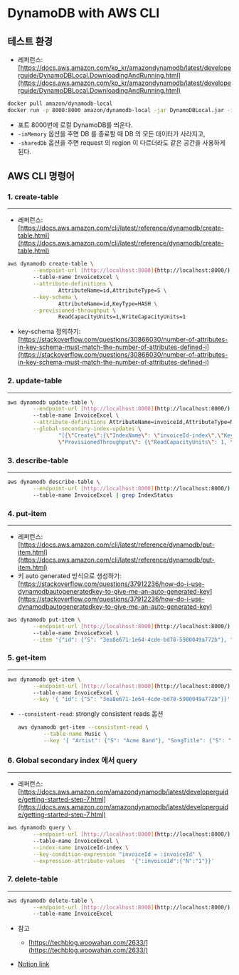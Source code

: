# DynamoDB with AWS CLI

## 테스트 환경

- 레퍼런스: [https://docs.aws.amazon.com/ko_kr/amazondynamodb/latest/developerguide/DynamoDBLocal.DownloadingAndRunning.html](https://docs.aws.amazon.com/ko_kr/amazondynamodb/latest/developerguide/DynamoDBLocal.DownloadingAndRunning.html)

```bash
docker pull amazon/dynamodb-local
docker run -p 8000:8000 amazon/dynamodb-local -jar DynamoDBLocal.jar -inMemory -sharedDb
```

- 포트 8000번에 로컬 DynamoDB를 띄운다.
- `-inMemory` 옵션을 주면 DB 를 종료할 때 DB 의 모든 데이터가 사라지고,
- `-sharedDb` 옵션을 주면 request 의 region 이 다르더라도 같은 공간을 사용하게 된다.


## AWS CLI 명령어

### 1. create-table

---

- 레퍼런스: [https://docs.aws.amazon.com/cli/latest/reference/dynamodb/create-table.html](https://docs.aws.amazon.com/cli/latest/reference/dynamodb/create-table.html)

```bash
aws dynamodb create-table \
		--endpoint-url [http://localhost:8000](http://localhost:8000/) \
		--table-name InvoiceExcel \
		--attribute-definitions \
				AttributeName=id,AttributeType=S \
		--key-schema \
				AttributeName=id,KeyType=HASH \
		--provisioned-throughput \
				ReadCapacityUnits=1,WriteCapacityUnits=1
```

- key-schema 정의하기: [https://stackoverflow.com/questions/30866030/number-of-attributes-in-key-schema-must-match-the-number-of-attributes-defined-i](https://stackoverflow.com/questions/30866030/number-of-attributes-in-key-schema-must-match-the-number-of-attributes-defined-i)

### 2. update-table

---

```bash
aws dynamodb update-table \
		--endpoint-url [http://localhost:8000](http://localhost:8000/) \
		--table-name InvoiceExcel \
		--attribute-definitions AttributeName=invoiceId,AttributeType=N \
		--global-secondary-index-updates \
				"[{\"Create\":{\"IndexName\": \"invoiceId-index\",\"KeySchema\":[{\"AttributeName\":\"invoiceId\",\"KeyType\":\"HASH\"}], \
				\"ProvisionedThroughput\": {\"ReadCapacityUnits\": 1, \"WriteCapacityUnits\": 1 },\"Projection\":{\"ProjectionType\":\"ALL\"}}}]"
```

### 3. describe-table

---

```bash
aws dynamodb describe-table \
		--endpoint-url [http://localhost:8000](http://localhost:8000/) \
		--table-name InvoiceExcel | grep IndexStatus
```

### 4. put-item

---

- 레퍼런스: [https://docs.aws.amazon.com/cli/latest/reference/dynamodb/put-item.html](https://docs.aws.amazon.com/cli/latest/reference/dynamodb/put-item.html)
- 키 auto generated 방식으로 생성하기: [https://stackoverflow.com/questions/37912236/how-do-i-use-dynamodbautogeneratedkey-to-give-me-an-auto-generated-key](https://stackoverflow.com/questions/37912236/how-do-i-use-dynamodbautogeneratedkey-to-give-me-an-auto-generated-key)

```bash
aws dynamodb put-item \
		--endpoint-url [http://localhost:8000](http://localhost:8000/) \
		--table-name InvoiceExcel \
		--item '{"id": {"S": "3ea8e671-1e64-4cde-bd78-5980049a772b"}, "invoiceId": {"N": "1"}, "snapshot_json": {"S": "{\"invoiceContents\": {\"bodies\": [{\"row\": [{\"key\": \"serviceContent\", \"order\": 0, \"value\": null, \"keyName\": \"서비스내역\", \"children\": [{\"key\": \"level1\", \"order\": 0, \"value\": \"운영\", \"keyName\": \"대분류\", \"children\": null}, {\"key\": \"level2\", \"order\": 1, \"value\": null, \"keyName\": \"중분류\", \"children\": null}, {\"key\": \"level3\", \"order\": 2, \"value\": null, \"keyName\": \"소분류\", \"children\": null}]}, {\"key\": \"count\", \"order\": 1, \"value\": \"90000\", \"keyName\": \"수량\", \"children\": null}, {\"key\": \"unit\", \"order\": 2, \"value\": \"퍼센트\", \"keyName\": \"단위\", \"children\": null}, {\"key\": \"unitPrice\", \"order\": 3, \"value\": \"5\", \"keyName\": \"단가\", \"children\": null}, {\"key\": \"price\", \"order\": 4, \"value\": \"3004500\", \"keyName\": \"금액\", \"children\": null}, {\"key\": \"remark\", \"order\": 5, \"value\": \"okok\", \"keyName\": \"비고\", \"children\": null}], \"rowId\": 0}, {\"row\": [{\"key\": \"serviceContent\", \"order\": 0, \"value\": null, \"keyName\": \"서비스내역\", \"children\": [{\"key\": \"level1\", \"order\": 0, \"value\": \"보관\", \"keyName\": \"대분류\", \"children\": null}, {\"key\": \"level2\", \"order\": 1, \"value\": \"상온\", \"keyName\": \"중분류\", \"children\": null}, {\"key\": \"level3\", \"order\": 2, \"value\": \"PLT\", \"keyName\": \"소분류\", \"children\": null}]}, {\"key\": \"count\", \"order\": 1, \"value\": \"6.0\", \"keyName\": \"수량\", \"children\": null}, {\"key\": \"unit\", \"order\": 2, \"value\": \"EA\", \"keyName\": \"단위\", \"children\": null}, {\"key\": \"unitPrice\", \"order\": 3, \"value\": \"100\", \"keyName\": \"단가\", \"children\": null}, {\"key\": \"price\", \"order\": 4, \"value\": \"600.0\", \"keyName\": \"금액\", \"children\": null}, {\"key\": \"remark\", \"order\": 5, \"value\": \"test1\", \"keyName\": \"비고\", \"children\": null}], \"rowId\": 1}, {\"row\": [{\"key\": \"serviceContent\", \"order\": 0, \"value\": null, \"keyName\": \"서비스내역\", \"children\": [{\"key\": \"level1\", \"order\": 0, \"value\": \"보관\", \"keyName\": \"대분류\", \"children\": null}, {\"key\": \"level2\", \"order\": 1, \"value\": \"저온\", \"keyName\": \"중분류\", \"children\": null}, {\"key\": \"level3\", \"order\": 2, \"value\": \"PLT\", \"keyName\": \"소분류\", \"children\": null}]}, {\"key\": \"count\", \"order\": 1, \"value\": \"8.0\", \"keyName\": \"수량\", \"children\": null}, {\"key\": \"unit\", \"order\": 2, \"value\": \"EA\", \"keyName\": \"단위\", \"children\": null}, {\"key\": \"unitPrice\", \"order\": 3, \"value\": \"200\", \"keyName\": \"단가\", \"children\": null}, {\"key\": \"price\", \"order\": 4, \"value\": \"1600.0\", \"keyName\": \"금액\", \"children\": null}, {\"key\": \"remark\", \"order\": 5, \"value\": \"test2\", \"keyName\": \"비고\", \"children\": null}], \"rowId\": 2}], \"footers\": [{\"key\": \"chargeSurtaxExcluded\", \"order\": 0, \"value\": \"1980.0\", \"keyName\": \"요금 (부가세 제외)\", \"children\": null}, {\"key\": \"surtax\", \"order\": 1, \"value\": \"220.0\", \"keyName\": \"부가세\", \"children\": null}, {\"key\": \"chargeSurtaxIncluded\", \"order\": 2, \"value\": \"2200.0\", \"keyName\": \"요금 (부가세 포함)\", \"children\": null}], \"headers\": [{\"key\": \"serviceContent\", \"order\": 0, \"value\": null, \"keyName\": \"서비스내역\", \"children\": [{\"key\": \"level1\", \"order\": 0, \"value\": null, \"keyName\": \"대분류\", \"children\": null}, {\"key\": \"level2\", \"order\": 1, \"value\": null, \"keyName\": \"중분류\", \"children\": null}, {\"key\": \"level3\", \"order\": 2, \"value\": null, \"keyName\": \"소분류\", \"children\": null}]}, {\"key\": \"count\", \"order\": 1, \"value\": null, \"keyName\": \"수량\", \"children\": null}, {\"key\": \"unit\", \"order\": 2, \"value\": null, \"keyName\": \"단위\", \"children\": null}, {\"key\": \"unitPrice\", \"order\": 3, \"value\": null, \"keyName\": \"단가\", \"children\": null}, {\"key\": \"price\", \"order\": 4, \"value\": null, \"keyName\": \"금액\", \"children\": null}, {\"key\": \"remark\", \"order\": 5, \"value\": null, \"keyName\": \"비고\", \"children\": null}]}, \"footerComponents\": [{\"key\": \"footer_0\", \"order\": 0, \"value\": null, \"keyName\": \"아래와 같이 물류보관 및 대행비용에 대한 내역서를 제출합니다.\", \"children\": null}, {\"key\": \"footer_1\", \"order\": 1, \"value\": \"2021-08-16\", \"keyName\": \"청구일자\", \"children\": null}, {\"key\": \"footer_2\", \"order\": 2, \"value\": null, \"keyName\": \"스마트푸드네트웍스\n사업자등록번호 719 - 87 - 01744 / 대표자 조성수\n서울시 강남구 논현로 26길, 18-4, 1층 (도곡동)\n010-3323-9694\nsunghyun.park@smartfoodnet.com\", \"children\": null}], \"headerComponents\": [{\"key\": \"receiver\", \"order\": 0, \"value\": \"(주)테스트\", \"keyName\": \"수신자\", \"children\": null}, {\"key\": \"companyRegistrationNumber\", \"order\": 1, \"value\": \"604-81-15788\", \"keyName\": \"사업자등록번호\", \"children\": null}, {\"key\": \"representative\", \"order\": 2, \"value\": \"김대호\", \"keyName\": \"대표자\", \"children\": null}, {\"key\": \"address\", \"order\": 3, \"value\": \"서울특별시 서초구 서초동\", \"keyName\": \"주소\", \"children\": null}, {\"key\": \"settlementDate\", \"order\": 4, \"value\": \"2021-08-01 ~ 2021-08-02\", \"keyName\": \"정산기간\", \"children\": null}, {\"key\": \"accountNo\", \"order\": 5, \"value\": \"(국민) 519701-01-348547  / 예금주 : 스마트푸드네트웍스 주식회사\", \"keyName\": \"계좌번호\", \"children\": null}]}"}}'
```

### 5. get-item

---

```bash
aws dynamodb get-item \
		--endpoint-url [http://localhost:8000](http://localhost:8000/) \
		--table-name InvoiceExcel \
		--key '{ "id": {"S": "3ea8e671-1e64-4cde-bd78-5980049a772b"}}'
```

- `--consistent-read`: strongly consistent reads 옵션
    
    ```bash
    aws dynamodb get-item --consistent-read \
    		--table-name Music \
    		--key '{ "Artist": {"S": "Acme Band"}, "SongTitle": {"S": "Happy Day"}}'
    ```
    

### 6. Global secondary index 에서 query

---

- 레퍼런스: [https://docs.aws.amazon.com/amazondynamodb/latest/developerguide/getting-started-step-7.html](https://docs.aws.amazon.com/amazondynamodb/latest/developerguide/getting-started-step-7.html)

```bash
aws dynamodb query \
		--endpoint-url [http://localhost:8000](http://localhost:8000/) \
		--table-name InvoiceExcel \
		--index-name invoiceId-index \
		--key-condition-expression "invoiceId = :invoiceId" \
		--expression-attribute-values  '{":invoiceId":{"N":"1"}}'
```

### 7. delete-table

---

```bash
aws dynamodb delete-table \
		--endpoint-url [http://localhost:8000](http://localhost:8000/) \
		--table-name InvoiceExcel
```

- 참고
    - [https://techblog.woowahan.com/2633/](https://techblog.woowahan.com/2633/)


- [Notion link](https://jennyuni.notion.site/DynamoDB-with-AWS-CLI-7e72addbcf9d4b8b90a3ad232c9ff1a3)
